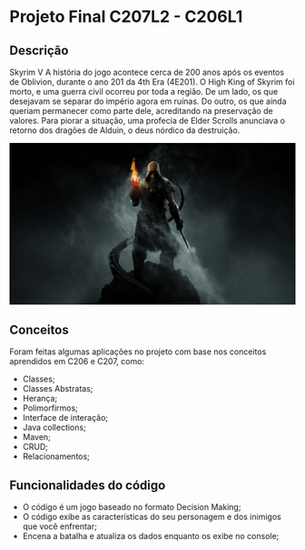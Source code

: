 # Projeto Final C207L2 - C206L1


## Descrição
Skyrim V
A história do jogo acontece cerca de 200 anos após os eventos de Oblivion, durante o ano 201 da 4th Era (4E201). O High King of Skyrim foi morto, e uma guerra civil ocorreu por toda a região. De um lado, os que desejavam se separar do império agora em ruínas. Do outro, os que ainda queriam permanecer como parte dele, acreditando na preservação de valores. 
Para piorar a situação, uma profecia de Elder Scrolls anunciava o retorno dos dragões de Alduin, o deus nórdico da destruição.

<p align="center">
  <img src="Skyrim.jpg">
</p>

## Conceitos
Foram feitas algumas aplicações no projeto com base nos conceitos aprendidos em C206 e C207, como:
- Classes;
- Classes Abstratas;
- Herança;
- Polimorfirmos;
- Interface de interação;
- Java collections;
- Maven;
- CRUD;
- Relacionamentos;


## Funcionalidades do código
- O código é um jogo baseado no formato Decision Making;
- O código exibe as características do seu personagem e dos inimigos que você enfrentar;
- Encena a batalha e atualiza os dados enquanto os exibe no console;

